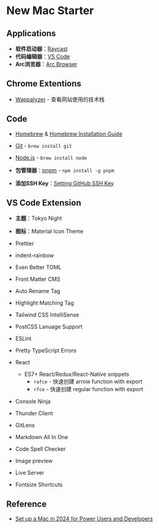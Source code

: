 # New Mac Starter

## Applications

- **软件启动器**：[Raycast](https://www.raycast.com/)
- **代码编辑器**：[VS Code](https://code.visualstudio.com/)
- **Arc浏览器**：[Arc Browser](https://arc.net/)

## Chrome Extentions
- [Wappalyzer](https://chromewebstore.google.com/detail/gppongmhjkpfnbhagpmjfkannfbllamg?) - 查看网站使用的技术栈

## Code
- [Homebrew](https://brew.sh/) & [Homebrew Installation Guide](https://www.youtube.com/watch?v=IWJKRmFLn-g)
- [Git](https://git-scm.com/) -  `brew install git`
- [Node.js](https://nodejs.org/en) - `brew install node`

- **包管理器**：[pnpm](htts://pnpm.io) - `npm install -g pnpm`

- **添加SSH Key**：[Setting GitHub SSH Key](https://docs.github.com/en/authentication/connecting-to-github-with-ssh/adding-a-new-ssh-key-to-your-github-account)

## VS Code Extension

- **主题**：Tokyo Night
- **图标**：Material Icon Theme

- Prettier
- indent-rainbow
- Even Better TOML
- Front Matter CMS

- Auto Rename Tag
- Highlight Matching Tag
- Tailwind CSS IntelliSense
- PostCSS Lanuage Support
- ESLint
- Pretty TypeScript Errors

- React
  - ES7+ React/Redux/React-Native snippets
    - `rafce` - 快速创建 arrow function with export
    - `rfce` - 快速创建 regular function with export
- Console Ninja
- Thunder Client

- GitLens
- Markdown All In One

- Code Spell Checker
- Image preview
- Live Server
- Fontsize Shortcuts

## Reference

- [Set up a Mac in 2024 for Power Users and Developers](https://www.youtube.com/watch?v=GK7zLYAXdDs)
